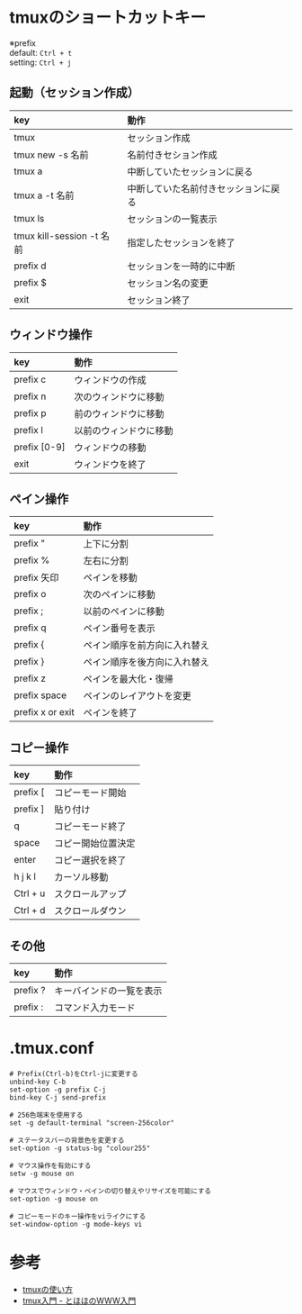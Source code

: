 # tmuxのショートカットキー
※prefix\
default: `Ctrl + t`\
setting: `Ctrl + j`

## 起動（セッション作成）
|key|動作|
|:--|:--|
|tmux|セッション作成|
|tmux new -s 名前|名前付きセション作成|
|tmux a|中断していたセッションに戻る|
|tmux a -t 名前|中断していた名前付きセッションに戻る|
|tmux ls|セッションの一覧表示|
|tmux kill-session -t 名前|指定したセッションを終了|
|prefix d|セッションを一時的に中断|
|prefix $|セッション名の変更|
|exit|セッション終了|

## ウィンドウ操作
|key|動作|
|:--|:--|
|prefix c|ウィンドウの作成|
|prefix n|次のウィンドウに移動|
|prefix p|前のウィンドウに移動|
|prefix l|以前のウィンドウに移動|
|prefix [0-9]|ウィンドウの移動|
|exit|ウィンドウを終了|

## ペイン操作
|key|動作|
|:--|:--|
|prefix "|上下に分割|
|prefix %|左右に分割|
|prefix 矢印| ペインを移動|
|prefix o|次のペインに移動|
|prefix ;|以前のペインに移動|
|prefix q|ペイン番号を表示|
|prefix {|ペイン順序を前方向に入れ替え|
|prefix }|ペイン順序を後方向に入れ替え|
|prefix z|ペインを最大化・復帰|
|prefix space|ペインのレイアウトを変更|
|prefix x or exit|ペインを終了|

## コピー操作
|key|動作|
|:--|:--|
|prefix [|コピーモード開始|
|prefix ]|貼り付け|
|q|コピーモード終了|
|space|コピー開始位置決定|
|enter|コピー選択を終了|
|h j k l|カーソル移動|
|Ctrl + u|スクロールアップ|
|Ctrl + d|スクロールダウン|

## その他
|key|動作|
|:--|:--|
|prefix ?|キーバインドの一覧を表示|
|prefix :|コマンド入力モード|


# .tmux.conf
```
# Prefix(Ctrl-b)をCtrl-jに変更する
unbind-key C-b
set-option -g prefix C-j
bind-key C-j send-prefix

# 256色端末を使用する
set -g default-terminal "screen-256color"

# ステータスバーの背景色を変更する
set-option -g status-bg "colour255"

# マウス操作を有効にする
setw -g mouse on

# マウスでウィンドウ・ペインの切り替えやリサイズを可能にする
set-option -g mouse on

# コピーモードのキー操作をviライクにする
set-window-option -g mode-keys vi

```

# 参考
- [tmuxの使い方](https://tex2e.github.io/blog/linux/tmux-tutorial)
- [tmux入門 - とほほのWWW入門](https://www.tohoho-web.com/ex/tmux.html)


